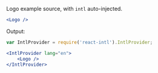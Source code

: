 Logo example source, with `intl` auto-injected.

```jsx static
<Logo />
```

Output:

[comment]: # (import statement babel-style are not supported)
```jsx noeditor
var IntlProvider = require('react-intl').IntlProvider;

<IntlProvider lang="en">
    <Logo />
</IntlProvider>
```
